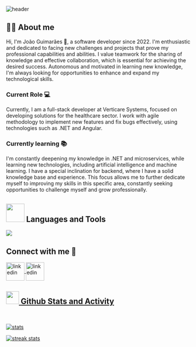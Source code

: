 ![header](https://user-images.githubusercontent.com/122754409/256884344-4de9b5c4-0bfb-4fd2-b580-673192fff834.png)

## 👨‍💻 About me

Hi, I'm João Guimarães 👋, a software developer since 2022. I'm enthusiastic and dedicated to facing new challenges and projects that prove my professional capabilities and abilities. I value teamwork for the sharing of knowledge and effective collaboration, which is essential for achieving the desired success. Autonomous and motivated in learning new knowledge, I'm always looking for opportunities to enhance and expand my technological skills. 

### Current Role 💻
Currently, I am a full-stack developer at Verticare Systems, focused on developing solutions for the healthcare sector. I work with agile methodology to implement new features and fix bugs effectively, using technologies such as .NET and Angular. 

### Currently learning 📚
I'm constantly deepening my knowledge in .NET and microservices, while learning new technologies, including artificial intelligence and machine learning. I have a special inclination for backend, where I have a solid knowledge base and experience. This focus allows me to further dedicate myself to improving my skills in this specific area, constantly seeking opportunities to challenge myself and grow professionally.

## <picture><img src = "https://user-images.githubusercontent.com/122754409/256830722-2c143cb0-70c2-4529-a6b8-421ebf4bd271.png" width = 50px></picture> **Languages and Tools**


<img src="https://skillicons.dev/icons?i=java,c,cs,js,py,ts,dart,html,css,mysql,mongodb,postgres,gradle,maven,spring,angular,flutter,dotnet,nodejs,docker,git,github,gitlab,postman,idea,androidstudio,visualstudio,vscode&perline=14" />

## Connect with me 🤝

<p >
<a href="https://www.linkedin.com/in/joaoguimaraes2000/" target="blank"><img align="center" src="https://github-production-user-asset-6210df.s3.amazonaws.com/122754409/256609979-dbe4a8fc-2bdf-4b3d-b0d8-c4e783153805.png" alt="linkedin" height="50" width="50" />
<a href="mailto:joaoguimaraes.pro@hotmail.com" target="blank"><img align="center" src="https://user-images.githubusercontent.com/122754409/256825345-33393330-313f-45c9-9e67-7428fc20de4d.png" alt="linkedin" height="50" width="50" />  
</p>

## <img src="https://media.giphy.com/media/iY8CRBdQXODJSCERIr/giphy.gif" width="35"><b> Github Stats and Activity</b>

<br/>

![stats](https://github-readme-stats.vercel.app/api/?username=joaoguimaraespro&show_icons=true&include_all_commits=true&count_private=true&theme=react&hide_border=true&bg_color=1F222E&title_color=C5D0D1&icon_color=F8D866&border_radius=10)

![streak stats](https://github-readme-streak-stats.herokuapp.com?user=joaoguimaraespro&theme=dracula&background=1F222E&hide_border=true&border_radius=10&date_format=j%2Fn%5B%2FY%5D&mode=weekly&ring=A7D3D1&sideNums=DDDDDD&currStreakNum=3EC4FF&fire=A7D3D1&sideLabels=A7D3D1&currStreakLabel=3EC4FF)
